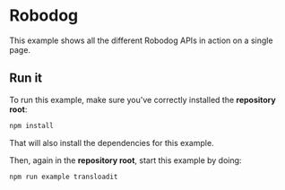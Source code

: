 # Robodog

This example shows all the different Robodog APIs in action on a single page.

## Run it

To run this example, make sure you've correctly installed the **repository root**:
```bash
npm install
```
That will also install the dependencies for this example.

Then, again in the **repository root**, start this example by doing:
```bash
npm run example transloadit
```
